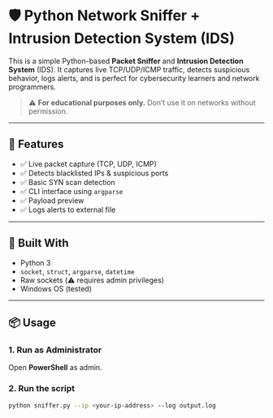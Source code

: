 # 🛡️ Python Network Sniffer + Intrusion Detection System (IDS)

This is a simple Python-based **Packet Sniffer** and **Intrusion Detection System** (IDS). It captures live TCP/UDP/ICMP traffic, detects suspicious behavior, logs alerts, and is perfect for cybersecurity learners and network programmers.

> ⚠️ **For educational purposes only.** Don’t use it on networks without permission.

---

## 🚀 Features

- ✅ Live packet capture (TCP, UDP, ICMP)
- ✅ Detects blacklisted IPs & suspicious ports
- ✅ Basic SYN scan detection
- ✅ CLI interface using `argparse`
- ✅ Payload preview
- ✅ Logs alerts to external file

---

## 🧠 Built With

- Python 3
- `socket`, `struct`, `argparse`, `datetime`
- Raw sockets (⚠️ requires admin privileges)
- Windows OS (tested)

---

## 📦 Usage

### 1. Run as **Administrator**
Open **PowerShell** as admin.

### 2. Run the script
```bash
python sniffer.py --ip <your-ip-address> --log output.log
